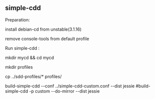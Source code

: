 simple-cdd
----------

Preparation:

install debian-cd from unstable(3.1.16)

remove console-tools from default profile

Run simple-cdd :

mkdir mycd && cd mycd

mkdir profiles

cp ../sdd-profiles/* profiles/

build-simple-cdd --conf ../simple-cdd-custom.conf --dist jessie
#build-simple-cdd  -p custom --do-mirror --dist jessie
